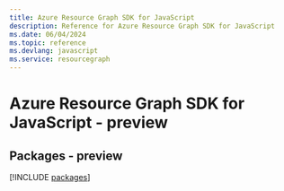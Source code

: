 ```yaml
---
title: Azure Resource Graph SDK for JavaScript
description: Reference for Azure Resource Graph SDK for JavaScript
ms.date: 06/04/2024
ms.topic: reference
ms.devlang: javascript
ms.service: resourcegraph
---
```

# Azure Resource Graph SDK for JavaScript - preview
## Packages - preview
[!INCLUDE [packages](resource-graph-index.md)]